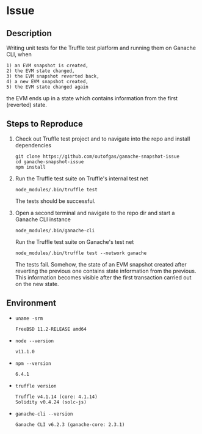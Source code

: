Issue
=====

Description
-----------

Writing unit tests for the Truffle test platform and running them on Ganache CLI, when

    1) an EVM snapshot is created,
    2) the EVM state changed,
    3) the EVM snapshot reverted back,
    4) a new EVM snapshot created,
    5) the EVM state changed again

the EVM ends up in a state which contains information from the first (reverted) state.


Steps to Reproduce
------------------

1)  Check out Truffle test project and to navigate into the repo and install dependencies

    ```
    git clone https://github.com/outofgas/ganache-snapshot-issue
    cd ganache-snapshot-issue
    npm install
    ```

2)  Run the Truffle test suite on Truffle's internal test net

    ```
    node_modules/.bin/truffle test
    ```

    The tests should be successful.

3)  Open a second terminal and navigate to the repo dir and start a Ganache CLI instance

    ```
    node_modules/.bin/ganache-cli
    ```

    Run the Truffle test suite on Ganache's test net

    ```
    node_modules/.bin/truffle test --network ganache
    ```

    The tests fail. Somehow, the state of an EVM snapshot created after reverting the previous one contains state information from the previous. This information becomes visible after the first transaction carried out on the new state.


Environment
-----------

*   `uname -srm`

    ```
    FreeBSD 11.2-RELEASE amd64
    ```

*   `node --version`

    ```
    v11.1.0
    ```

*   `npm --version`

    ```
    6.4.1
    ```

*   `truffle version`

    ```
    Truffle v4.1.14 (core: 4.1.14)
    Solidity v0.4.24 (solc-js)
    ```

*   `ganache-cli --version`

    ```
    Ganache CLI v6.2.3 (ganache-core: 2.3.1)
    ```

